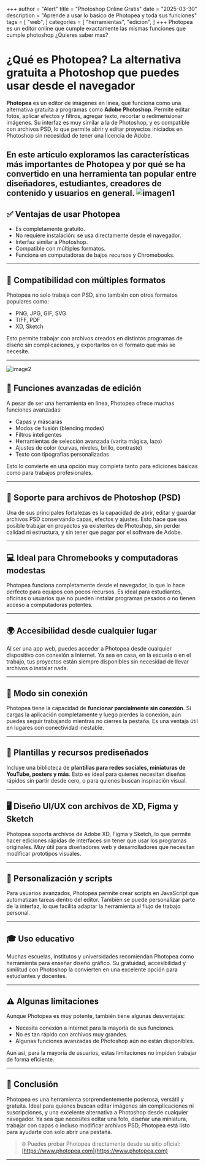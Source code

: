+++
author = "Alert"
title = "Photoshop Online Gratis"
date = "2025-03-30"
description = "Aprende a usar lo basico de Photopea y toda sus funciones"
tags = [
    "web",
]
categories = [
    "herramientas",
    "edicion",
]
+++
Photopea es un editor online que cumple exactamente las mismas funciones que cumple photoshop ¿Quieres saber mas?
<!--more-->

# ¿Qué es Photopea? La alternativa gratuita a Photoshop que puedes usar desde el navegador

**Photopea** es un editor de imágenes en línea, que funciona como una alternativa gratuita a programas como **Adobe Photoshop**. Permite editar fotos, aplicar efectos y filtros, agregar texto, recortar o redimensionar imágenes. Su interfaz es muy similar a la de Photoshop, y es compatible con archivos PSD, lo que permite abrir y editar proyectos iniciados en Photoshop sin necesidad de tener una licencia de Adobe.

En este artículo exploramos las características más importantes de Photopea y por qué se ha convertido en una herramienta tan popular entre diseñadores, estudiantes, creadores de contenido y usuarios en general.
![imagen1](https://i.imgur.com/vOBHMby.png)
---

## ✅ Ventajas de usar Photopea

- Es completamente gratuito.
- No requiere instalación: se usa directamente desde el navegador.
- Interfaz similar a Photoshop.
- Compatible con múltiples formatos.
- Funciona en computadoras de bajos recursos y Chromebooks.

---

## 🎨 Compatibilidad con múltiples formatos

Photopea no solo trabaja con PSD, sino también con otros formatos populares como:

- PNG, JPG, GIF, SVG
- TIFF, PDF
- XD, Sketch

Esto permite trabajar con archivos creados en distintos programas de diseño sin complicaciones, y exportarlos en el formato que más se necesite.

---
![image2](https://i.imgur.com/fHpjgMt.png)
## 🧰 Funciones avanzadas de edición

A pesar de ser una herramienta en línea, Photopea ofrece muchas funciones avanzadas:

- Capas y máscaras
- Modos de fusión (blending modes)
- Filtros inteligentes
- Herramientas de selección avanzada (varita mágica, lazo)
- Ajustes de color (curvas, niveles, brillo, contraste)
- Texto con tipografías personalizadas

Esto lo convierte en una opción muy completa tanto para ediciones básicas como para trabajos profesionales.

---

## 📁 Soporte para archivos de Photoshop (PSD)

Una de sus principales fortalezas es la capacidad de abrir, editar y guardar archivos PSD conservando capas, efectos y ajustes. Esto hace que sea posible trabajar en proyectos ya existentes de Photoshop, sin perder calidad ni estructura, y sin tener que pagar por el software de Adobe.

---

## 💻 Ideal para Chromebooks y computadoras modestas

Photopea funciona completamente desde el navegador, lo que lo hace perfecto para equipos con pocos recursos. Es ideal para estudiantes, oficinas o usuarios que no pueden instalar programas pesados o no tienen acceso a computadoras potentes.

---

## 🌍 Accesibilidad desde cualquier lugar

Al ser una app web, puedes acceder a Photopea desde cualquier dispositivo con conexión a Internet. Ya sea en casa, en la escuela o en el trabajo, tus proyectos están siempre disponibles sin necesidad de llevar archivos o instalar nada.

---

## 📴 Modo sin conexión

Photopea tiene la capacidad de **funcionar parcialmente sin conexión**. Si cargas la aplicación completamente y luego pierdes la conexión, aún puedes seguir trabajando mientras no cierres la pestaña. Es una ventaja útil en lugares con conectividad inestable.

---

## 📐 Plantillas y recursos prediseñados

Incluye una biblioteca de **plantillas para redes sociales, miniaturas de YouTube, posters y más**. Esto es ideal para quienes necesitan diseños rápidos sin partir desde cero, o para quienes buscan inspiración visual.

---

## 🖥️ Diseño UI/UX con archivos de XD, Figma y Sketch

Photopea soporta archivos de Adobe XD, Figma y Sketch, lo que permite hacer ediciones rápidas de interfaces sin tener que usar los programas originales. Muy útil para diseñadores web y desarrolladores que necesitan modificar prototipos visuales.

---

## 🔧 Personalización y scripts

Para usuarios avanzados, Photopea permite crear scripts en JavaScript que automatizan tareas dentro del editor. También se puede personalizar parte de la interfaz, lo que facilita adaptar la herramienta al flujo de trabajo personal.

---

## 🎓 Uso educativo

Muchas escuelas, institutos y universidades recomiendan Photopea como herramienta para enseñar diseño gráfico. Su gratuidad, accesibilidad y similitud con Photoshop la convierten en una excelente opción para estudiantes y docentes.

---

## ⚠️ Algunas limitaciones

Aunque Photopea es muy potente, también tiene algunas desventajas:

- Necesita conexión a internet para la mayoría de sus funciones.
- No es tan rápido con archivos muy grandes.
- Algunas funciones avanzadas de Photoshop aún no están disponibles.

Aun así, para la mayoría de usuarios, estas limitaciones no impiden trabajar de forma eficiente.

---

## 🧾 Conclusión

Photopea es una herramienta sorprendentemente poderosa, versátil y gratuita. Ideal para quienes buscan editar imágenes sin complicaciones ni suscripciones, y una excelente alternativa a Photoshop desde cualquier navegador. Ya sea que necesites editar una foto, diseñar una miniatura, trabajar con capas o incluso modificar archivos PSD, Photopea está listo para ayudarte con solo abrir una pestaña.

> 🌐 Puedes probar Photopea directamente desde su sitio oficial: [https://www.photopea.com](https://www.photopea.com)

---
